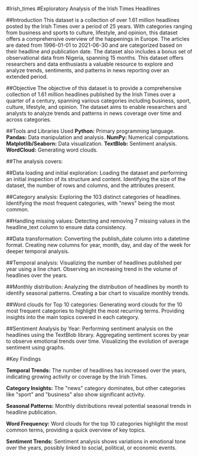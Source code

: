 #Irish_times
#Exploratory Analysis of the Irish Times Headlines

##Introduction
This dataset is a collection of over 1.61 million headlines posted by the Irish Times over a period of 25 years. With categories ranging from business and sports to culture, lifestyle, and opinion, this dataset offers a comprehensive overview of the happenings in Europe. The articles are dated from 1996-01-01 to 2021-06-30 and are categorized based on their headline and publication date. The dataset also includes a bonus set of observational data from Nigeria, spanning 15 months. This dataset offers researchers and data enthusiasts a valuable resource to explore and analyze trends, sentiments, and patterns in news reporting over an extended period.

##Objective
The objective of this dataset is to provide a comprehensive collection of 1.61 million headlines published by the Irish Times over a quarter of a century, spanning various categories including business, sport, culture, lifestyle, and opinion. The dataset aims to enable researchers and analysts to analyze trends and patterns in news coverage over time and across categories. 

##Tools and Libraries Used
**Python:** Primary programming language.
**Pandas:** Data manipulation and analysis.
**NumPy:** Numerical computations.
**Matplotlib/Seaborn:** Data visualization.
**TextBlob:** Sentiment analysis.
**WordCloud:** Generating word clouds.

##The analysis covers:

##Data loading and initial exploration:
Loading the dataset and performing an initial inspection of its structure and content.
Identifying the size of the dataset, the number of rows and columns, and the attributes present.

##Category analysis:
Exploring the 103 distinct categories of headlines.
Identifying the most frequent categories, with "news" being the most common.

##Handling missing values:
Detecting and removing 7 missing values in the headline_text column to ensure data consistency.

##Data transformation:
Converting the publish_date column into a datetime format.
Creating new columns for year, month, day, and day of the week for deeper temporal analysis.

##Temporal analysis:
Visualizing the number of headlines published per year using a line chart.
Observing an increasing trend in the volume of headlines over the years.

##Monthly distribution:
Analyzing the distribution of headlines by month to identify seasonal patterns.
Creating a bar chart to visualize monthly trends.

##Word clouds for Top 10 categories:
Generating word clouds for the 10 most frequent categories to highlight the most recurring terms.
Providing insights into the main topics covered in each category.

##Sentiment Analysis by Year:
Performing sentiment analysis on the headlines using the TextBlob library.
Aggregating sentiment scores by year to observe emotional trends over time.
Visualizing the evolution of average sentiment using graphs.

#Key Findings

**Temporal Trends:** The number of headlines has increased over the years, indicating growing activity or coverage by the Irish Times.

**Category Insights:** The "news" category dominates, but other categories like "sport" and "business" also show significant activity.

**Seasonal Patterns:** Monthly distributions reveal potential seasonal trends in headline publication.

**Word Frequency:** Word clouds for the top 10 categories highlight the most common terms, providing a quick overview of key topics.

**Sentiment Trends:** Sentiment analysis shows variations in emotional tone over the years, possibly linked to social, political, or economic events.
